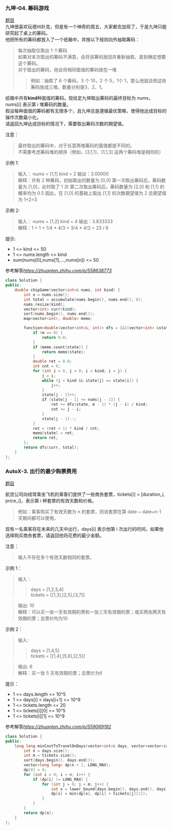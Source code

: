 ### 九坤-04. 筹码游戏
[题目](https://leetcode.cn/contest/ubiquant2022/problems/I3Gm2h/)    
九坤很喜欢玩德州扑克，但是有一个神奇的周五，大家都去加班了，于是九坤只能研究起了桌上的筹码。  
他把所有的筹码都放入了一个纸箱中，并按以下规则向外抽取筹码：  
>每次抽取仅取出 1 个筹码  
>如果对本次取出的筹码不满意，会将该筹码放回并重新抽取，直到确定想要这个筹码。  
>对于取出的筹码，他会将相同面值的筹码放在一堆
>>例如：抽取了 6 个筹码，3 个 10，2 个 5，1个 1，那么他就会把这些筹码放成三堆，数量分别是3、2、1。  

纸箱中共有**kind**种面值的筹码。现给定九坤取出筹码的最终目标为 nums， nums[i] 表示第 i 堆筹码的数量。    
假设每种面值的筹码都有无限多个，且九坤总是遵循最优策略，使得他达成目标的操作次数最小化。   
请返回九坤达成目标的情况下，需要取出筹码次数的期望值。  

注意：
>最终取出的筹码中，对于任意两堆筹码的面值都是不同的。  
>不需要考虑筹码堆的顺序（例如，[3,1,1]、[1,1,3] 这两个筹码堆是相同的）  

示例 1:  
>输入： nums = [1,1] kind = 2 输出：3.00000  
>解释：共有 2 种筹码，初始取出的数量为 [0,0] 第一次取出筹码后，筹码数量为 [1,0]，此时取了 1 次 第二次取出筹码后，筹码数量为 [2,0] 和 [1,1] 的概率均为 0.5 因此，在 [1,0] 的基础上取出 [1,1] 的次数期望值为 2 总期望值为 1+2=3    

示例 2:  
>输入： nums = [1,2] kind = 4 输出：3.833333  
>解释：1 + 1 + 1/4 * 4/3 + 3/4 * 4/2 = 23 / 6  

提示:   
* 1 <= kind <= 50  
* 1 <= nums.length <= kind  
* sum(nums[0],nums[1],...,nums[n]) <= 50  

参考解答*https://zhuanlan.zhihu.com/p/558638773*
```c++
class Solution {
public:
    double chipGame(vector<int>& nums, int kind) {
        int n = nums.size();
        int total = accumulate(nums.begin(), nums.end(), 0);
        nums.resize(kind);
        vector<int> curr(kind);
        sort(nums.begin(), nums.end());
        map<vector<int>, double> memo;

        function<double(vector<int>&, int)> dfs = [&](vector<int> &state, int m)->double {
            if (m == 0) {
                return 0.0;
            }
            if (memo.count(state)) {
                return memo[state];
            }
            double ret = 0.0;
            int cnt = 0;
            for (int i = 0, j = 0; i < kind; i = j) {
                j = i;
                while (j < kind && state[j] == state[i]) {
                    j++;
                }
                state[j - 1]++;
                if (state[j - 1] <= nums[j - 1]) {
                    ret += dfs(state, m - 1) * (j - i) / kind;
                    cnt += j - i;
                }
                state[j - 1]--;
            }
            ret = (ret + 1) * kind / cnt;
            memo[state] = ret;
            return ret;
        };
        return dfs(curr, total);
    }
};
```

### AutoX-3. 出行的最少购票费用
[题目](https://leetcode.cn/contest/autox2023/problems/BjAFy9/)

航空公司向经常乘坐飞机的乘客们提供了一些商务套票，tickets[i] = [duration_i, price_i]，表示第 i 种套票的有效天数和价格。

>例如：乘客购买了有效天数为 n 的套票，则该套票在第 date ~ date+n-1 天期间都可以使用。

现有一名乘客将在未来的几天中出行，days[i] 表示他第 i 次出行的时间，如果他选择购买商务套票，请返回他将花费的最少金额。

注意：

>输入不存在多个有效天数相同的套票。

示例 1：

>输入： 
>>days = [1,2,3,4]  
>>tickets = [[1,3],[2,5],[3,7]]  

>输出: 10  
>解释：可以买一张一天有效期的票和一张三天有效期的票；或买两张两天有效期的票；总票价均为10

示例 2：

>输入:    
>> days = [1,4,5]  
>> tickets = [[1,4],[5,6],[2,5]]    

>输出: 6  
>解释：买一张 5 天有效期的票；总票价为6

提示：

* 1 <= days.length <= 10^5
* 1 <= days[i] < days[i+1] <= 10^9
* 1 <= tickets.length <= 20
* 1 <= tickets[i][0] <= 10^5
* 1 <= tickets[i][1] <= 10^9  

参考解答*https://zhuanlan.zhihu.com/p/559069192*
```c++
class Solution {
public:
    long long minCostToTravelOnDays(vector<int>& days, vector<vector<int>>& tickets) {
        int n = days.size();
        int m = tickets.size();
        sort(days.begin(), days.end());
        vector<long long> dp(n + 1, LONG_MAX);
        dp[0] = 0;
        for (int i = 0; i < n; i++) {
            if (dp[i] != LONG_MAX) {
                for (int j = 0; j < m; j++) {
                    int x = lower_bound(days.begin(), days.end(), days[i] + tickets[j][0]) - days.begin();
                    dp[x] = min(dp[x], dp[i] + tickets[j][1]);
                }
            }
        }
        return dp[n];
    }
};
```